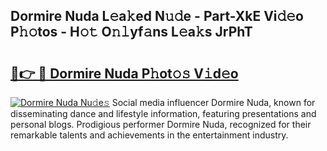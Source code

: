 ## Dormire Nuda L𝚎a𝚔ed N𝚞𝚍e - Part-XkE Vi𝚍𝚎o P𝚑𝚘tos - H𝚘𝚝 O𝚗𝚕yf𝚊ns L𝚎a𝚔s JrPhT

# <h2><a href="http://kfbg4h0.oniu.top/?m=Dormire+Nuda">🔗👉 🔴 Dormire Nuda P𝚑ot𝚘𝚜 V𝚒d𝚎o</a></h2>

[![Dormire Nuda Nu𝚍e𝚜](https://i.imgur.com/0qMVB7G.gif)](http://kfbg4h0.oniu.top/?m=Dormire+Nuda)
Social media influencer Dormire Nuda, known for disseminating dance and lifestyle information, featuring presentations and personal blogs. Prodigious performer Dormire Nuda, recognized for their remarkable talents and achievements in the entertainment industry.  
